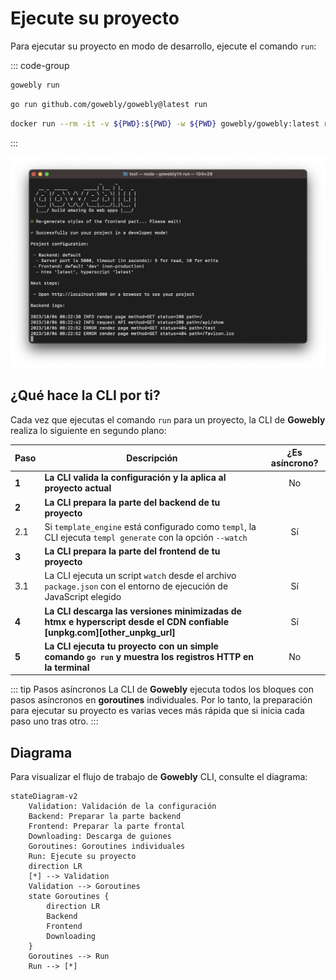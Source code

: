 # Ejecute su proyecto

Para ejecutar su proyecto en modo de desarrollo, ejecute el comando `run`:

::: code-group
```bash [CLI]
gowebly run
```

```bash [Go]
go run github.com/gowebly/gowebly@latest run
```

```bash [Docker]
docker run --rm -it -v ${PWD}:${PWD} -w ${PWD} gowebly/gowebly:latest run
```
:::

<!--@include: ../../parts/es/block_default_config.md -->

<img width="720" alt="gowebly run" src="https://raw.githubusercontent.com/gowebly/.github/main/images/gowebly_run.png">

## ¿Qué hace la CLI por ti?

Cada vez que ejecutas el comando `run` para un proyecto, la CLI de **Gowebly** realiza lo siguiente en segundo plano:

| Paso  | Descripción                                                                                                             | ¿Es asíncrono? |
| ----- | ----------------------------------------------------------------------------------------------------------------------- | :------------: |
| **1** | **La CLI valida la configuración y la aplica al proyecto actual**                                                       |       No       |
| **2** | **La CLI prepara la parte del backend de tu proyecto**                                                                  |                |
| 2.1   | Si `template_engine` está configurado como `templ`, la CLI ejecuta `templ generate` con la opción `--watch`             |       Sí       |
| **3** | **La CLI prepara la parte del frontend de tu proyecto**                                                                 |                |
| 3.1   | La CLI ejecuta un script `watch` desde el archivo `package.json` con el entorno de ejecución de JavaScript elegido      |       Sí       |
| **4** | **La CLI descarga las versiones minimizadas de htmx e hyperscript desde el CDN confiable [unpkg.com][other_unpkg_url]** |       Sí       |
| **5** | **La CLI ejecuta tu proyecto con un simple comando `go run` y muestra los registros HTTP en la terminal**               |       No       |

::: tip Pasos asíncronos
La CLI de **Gowebly** ejecuta todos los bloques con pasos asíncronos en **goroutines** individuales. Por lo tanto, la preparación para ejecutar su proyecto es varias veces más rápida que si inicia cada paso uno tras otro.
:::

## Diagrama

Para visualizar el flujo de trabajo de **Gowebly** CLI, consulte el diagrama:

```mermaid
stateDiagram-v2
    Validation: Validación de la configuración
    Backend: Preparar la parte backend
    Frontend: Preparar la parte frontal
    Downloading: Descarga de guiones
    Goroutines: Goroutines individuales
    Run: Ejecute su proyecto
    direction LR
    [*] --> Validation
    Validation --> Goroutines
    state Goroutines {
        direction LR
        Backend
        Frontend
        Downloading
    }
    Goroutines --> Run
    Run --> [*]
```

<!--@include: ../../parts/links.md -->